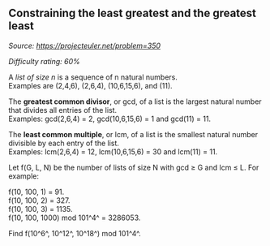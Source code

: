 Constraining the least greatest and the greatest least
------------------------------------------------------

*Source: https://projecteuler.net/problem=350*


*Difficulty rating: 60%*

A *list of size n* is a sequence of n natural numbers.\
 Examples are (2,4,6), (2,6,4), (10,6,15,6), and (11).

The **greatest common divisor**, or gcd, of a list is the largest
natural number that divides all entries of the list.\
Examples: gcd(2,6,4) = 2, gcd(10,6,15,6) = 1 and gcd(11) = 11.

The **least common multiple**, or lcm, of a list is the smallest natural
number divisible by each entry of the list.\
Examples: lcm(2,6,4) = 12, lcm(10,6,15,6) = 30 and lcm(11) = 11.

Let f(G, L, N) be the number of lists of size N with gcd ≥ G and lcm ≤
L. For example:

f(10, 100, 1) = 91.\
 f(10, 100, 2) = 327.\
 f(10, 100, 3) = 1135.\
 f(10, 100, 1000) mod 101^4^ = 3286053.

Find f(10^6^, 10^12^, 10^18^) mod 101^4^.
